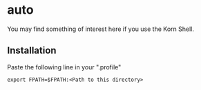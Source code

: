 auto
====

You may find something of interest here if you use the Korn Shell.

## Installation

Paste the following line in your ".profile"

	export FPATH=$FPATH:<Path to this directory>
